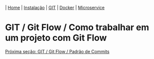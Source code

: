 | [Home](/handson_microservice) | [Instalação](/handson_microservice/instalacao) | [GIT](/handson_microservice/git) | [Docker](/handson_microservice/docker) | [Microservice](/handson_microservice/microservice)

# GIT / Git Flow / Como trabalhar em um projeto com Git Flow


[Próxima seção: GIT / Git Flow / Padrão de Commits](padrao-de-commits.md)